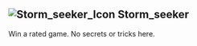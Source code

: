 ## ![Storm_seeker_Icon](https://raw.githubusercontent.com/1IlIl/wikidata/main/achievement_icons/Storm_seeker.png) Storm_seeker





Win a rated game. No secrets or tricks here.

